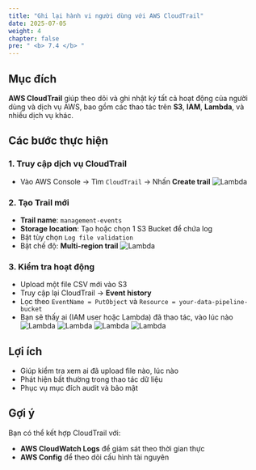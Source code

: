 ```yaml
---
title: "Ghi lại hành vi người dùng với AWS CloudTrail"
date: 2025-07-05
weight: 4
chapter: false
pre: " <b> 7.4 </b> "
---
```


## Mục đích

**AWS CloudTrail** giúp theo dõi và ghi nhật ký tất cả hoạt động của người dùng và dịch vụ AWS, bao gồm các thao tác trên **S3**, **IAM**, **Lambda**, và nhiều dịch vụ khác.

## Các bước thực hiện
### 1. Truy cập dịch vụ CloudTrail

- Vào AWS Console → Tìm `CloudTrail` → Nhấn **Create trail**
![Lambda](../../images/07/074/1.png?featherlight=false&width=90pc)

### 2. Tạo Trail mới

- **Trail name**: `management-events`
- **Storage location**: Tạo hoặc chọn 1 S3 Bucket để chứa log
- Bật tùy chọn `Log file validation`
- Bật chế độ: **Multi-region trail**
![Lambda](../../images/07/074/2.png?featherlight=false&width=90pc)

### 3. Kiểm tra hoạt động

- Upload một file CSV mới vào S3
- Truy cập lại CloudTrail → **Event history**
- Lọc theo `EventName = PutObject` và `Resource = your-data-pipeline-bucket`
- Bạn sẽ thấy ai (IAM user hoặc Lambda) đã thao tác, vào lúc nào
![Lambda](../../images/07/074/3.png?featherlight=false&width=90pc)
![Lambda](../../images/07/074/4.png?featherlight=false&width=90pc)
![Lambda](../../images/07/074/5.png?featherlight=false&width=90pc)
![Lambda](../../images/07/074/6.png?featherlight=false&width=90pc)

## Lợi ích

- Giúp kiểm tra xem ai đã upload file nào, lúc nào
- Phát hiện bất thường trong thao tác dữ liệu
- Phục vụ mục đích audit và bảo mật

## Gợi ý

Bạn có thể kết hợp CloudTrail với:
- **AWS CloudWatch Logs** để giám sát theo thời gian thực
- **AWS Config** để theo dõi cấu hình tài nguyên
